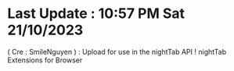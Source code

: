 # Last Update : 10:57 PM Sat 21/10/2023
( Cre : SmileNguyen ) : Upload for use in the nightTab API ! nightTab Extensions for Browser
